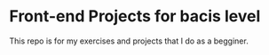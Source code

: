 # Front-end Projects for bacis level
This repo is for my exercises and projects that I do as a begginer.
